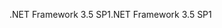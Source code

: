 <span data-ttu-id="3e8e3-101">.NET Framework 3.5 SP1</span><span class="sxs-lookup"><span data-stu-id="3e8e3-101">.NET Framework 3.5 SP1</span></span>